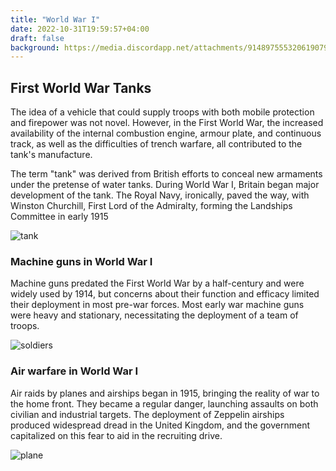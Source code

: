 ```yaml
---
title: "World War I"
date: 2022-10-31T19:59:57+04:00
draft: false
background: https://media.discordapp.net/attachments/914897555320619079/1048658091559895110/wwi-first-tank-versus-tank-battle.png?width=874&height=452
---
```


## First World War Tanks

The idea of a vehicle that could supply troops with both mobile protection and firepower was not novel. However, in the First World War, the increased availability of the internal combustion engine, armour plate, and continuous track, as well as the difficulties of trench warfare, all contributed to the tank's manufacture.

The term "tank" was derived from British efforts to conceal new armaments under the pretense of water tanks. During World War I, Britain began major development of the tank. The Royal Navy, ironically, paved the way, with Winston Churchill, First Lord of the Admiralty, forming the Landships Committee in early 1915

![tank](https://media.discordapp.net/attachments/914897555320619079/1048658091559895110/wwi-first-tank-versus-tank-battle.png?width=746&height=452)

### Machine guns in World War I

Machine guns predated the First World War by a half-century and were widely used by 1914, but concerns about their function and efficacy limited their deployment in most pre-war forces. Most early war machine guns were heavy and stationary, necessitating the deployment of a team of troops.

![soldiers](https://media.discordapp.net/attachments/914897555320619079/1048662733178032220/WeaposnWWI_2000x577-e1647023041887.png?width=746&height=452)

### Air warfare in World War I

Air raids by planes and airships began in 1915, bringing the reality of war to the home front. They became a regular danger, launching assaults on both civilian and industrial targets. The deployment of Zeppelin airships produced widespread dread in the United Kingdom, and the government capitalized on this fear to aid in the recruiting drive.

![plane](https://media.discordapp.net/attachments/914897555320619079/1048663748975525968/original.png?width=746&height=452)
